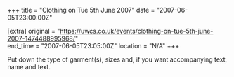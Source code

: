 +++
title = "Clothing on Tue 5th June 2007"
date = "2007-06-05T23:00:00Z"

[extra]
original = "https://uwcs.co.uk/events/clothing-on-tue-5th-june-2007-1474488995968/"    
end_time = "2007-06-05T23:05:00Z"
location = "N/A"
+++

Put down the type of garment(s), sizes and, if you want accompanying text, name and text.

